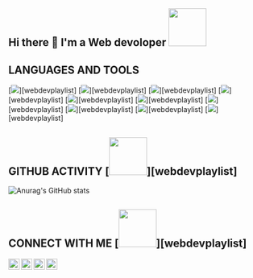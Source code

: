 
## Hi there 👋 I'm a Web devoloper <img width="75" src="https://user-images.githubusercontent.com/47212815/123682027-29cb3300-d853-11eb-859c-7e0947601e36.gif" />

## LANGUAGES AND TOOLS

[<img src="https://user-images.githubusercontent.com/47212815/123681279-4ca91780-d852-11eb-943b-a321f5302b83.png" />][webdevplaylist]
[<img src="https://user-images.githubusercontent.com/47212815/123681352-65b1c880-d852-11eb-9e0a-60fbc543c07a.png" />][webdevplaylist]
[<img src="https://user-images.githubusercontent.com/47212815/123681290-50d53500-d852-11eb-9530-8c8ee9b9b2c7.png" />][webdevplaylist]
[<img src="https://user-images.githubusercontent.com/47212815/123817925-3ad27d80-d901-11eb-93f2-2aaef8e38a05.png" />][webdevplaylist]
[<img src="https://user-images.githubusercontent.com/47212815/123681310-5763ac80-d852-11eb-9ef1-ab81968d744a.png" />][webdevplaylist]
[<img src="https://user-images.githubusercontent.com/47212815/123681435-837f2d80-d852-11eb-8a0d-8a1e3e0388e8.png" />][webdevplaylist]
[<img src="https://user-images.githubusercontent.com/47212815/123681469-8e39c280-d852-11eb-8e4a-7213ee7dd4a8.png" />][webdevplaylist]
[<img src="https://user-images.githubusercontent.com/47212815/123681544-a14c9280-d852-11eb-9448-d9ce11149e63.png" />][webdevplaylist]
[<img src="https://user-images.githubusercontent.com/47212815/123681550-a3aeec80-d852-11eb-8814-9edf7865f0e4.png" />][webdevplaylist]
[<img src="https://user-images.githubusercontent.com/47212815/123681558-a6114680-d852-11eb-99c7-c88df0b386b0.png" />][webdevplaylist]

## GITHUB ACTIVITY [<img width="75" src="https://camo.githubusercontent.com/e7929a33d9fe46544c565de22f5d88e08f108bd86e8203cb4293d51f8b2e966c/68747470733a2f2f692e67696665722e636f6d2f6f726967696e2f36332f36336463333039303933383363383131363062646165303632636537656338325f773230302e676966" />][webdevplaylist]

![Anurag's GitHub stats](https://github-readme-stats.vercel.app/api?username=dogram99&theme=dark&show_icons=true)

## CONNECT WITH ME [<img width="75" src="https://camo.githubusercontent.com/be37cdc8f930300096c506ad4574eaae977c48fbb2705cfcb92f4eeab8282c7a/68747470733a2f2f6d656469612e67697068792e636f6d2f6d656469612f56674344417a634b767352364f4d307557672f67697068792e676966" />][webdevplaylist]
[<img align="left" alt="vk" width="22px" src="https://user-images.githubusercontent.com/47212815/123818206-753c1a80-d901-11eb-96cf-bcf2478c9ab0.png" />][vk]
[<img align="left" alt="Instagram" width="22px" src="https://camo.githubusercontent.com/d4ca5fbd24cd5cb7b98bae7d77d6d6205769f1b9f27edeb40830115b9ca8c73d/68747470733a2f2f696d6167652e666c617469636f6e2e636f6d2f69636f6e732f7376672f323131312f323131313436332e737667" />][instagram]
[<img align="left" alt="telegram" width="22px" src="https://user-images.githubusercontent.com/47212815/123818893-07dcb980-d902-11eb-95d0-1a64484b47ec.png" />][telegram]
[<img align="left" alt="LinkedIn" width="22px" src="https://camo.githubusercontent.com/9ecda7af9f77f8a675ebf8b59b181a2e0fb2391e61c79393c69e1ac5eb6f36f5/68747470733a2f2f696d6167652e666c617469636f6e2e636f6d2f69636f6e732f7376672f3733332f3733333536312e737667" />][linkedin]

[instagram]: https://www.instagram.com/_rewq_99
[linkedin]: https://www.linkedin.com/in/anatoliy-kulishov-845392212
[vk]: https://vk.com/rewq_99
[telegram]: https://t.me/Rewq99

